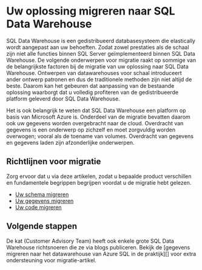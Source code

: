 <properties
   pageTitle="Uw oplossing migreren naar SQL Data Warehouse | Microsoft Azure"
   description="Instructies voor migratie van uw oplossing te brengen Azure SQL Data Warehouse-platform."
   services="sql-data-warehouse"
   documentationCenter="NA"
   authors="barbkess"
   manager="barbkess"
   editor=""/>

<tags
   ms.service="sql-data-warehouse"
   ms.devlang="NA"
   ms.topic="article"
   ms.tgt_pltfrm="NA"
   ms.workload="data-services"
   ms.date="08/30/2016"
   ms.author="barbkess;jrj;sonyama"/>

# <a name="migrate-your-solution-to-sql-data-warehouse"></a>Uw oplossing migreren naar SQL Data Warehouse

SQL Data Warehouse is een gedistribueerd databasesysteem die elastically wordt aangepast aan uw behoeften. Zodat zowel prestaties als de schaal zijn niet alle functies binnen SQL Server geïmplementeerd binnen SQL Data Warehouse. De volgende onderwerpen voor migratie raakt op sommige van de belangrijkste factoren bij de migratie van uw oplossing naar SQL Data Warehouse. Ontwerpen van datawarehouses voor schaal introduceert ander ontwerp patronen en dus de traditionele methoden zijn niet altijd de beste. Daarom kan het gebeuren dat aanpassing van de bestaande oplossing waarborgt dat u volledig profiteren van de gedistribueerde platform geleverd door SQL Data Warehouse.

Het is ook belangrijk te weten dat SQL Data Warehouse een platform op basis van Microsoft Azure is. Onderdeel van de migratie bevatten daarom ook uw gegevens worden overgebracht naar de cloud. Overdracht van gegevens is een onderwerp op zichzelf en moet zorgvuldig worden overwogen; vooral als de toename van volumes. Overdracht van gegevens en gegevens laden zijn afzonderlijke onderwerpen.

## <a name="migration-guidance"></a>Richtlijnen voor migratie

Zorg ervoor dat u via deze artikelen, zodat u bepaalde product verschillen en fundamentele begrippen begrijpen voordat u de migratie hebt gelezen.

- [Uw schema migreren][]
- [Uw gegevens migreren][]
- [Uw code migreren][]

## <a name="next-steps"></a>Volgende stappen

De kat (Customer Advisory Team) heeft ook enkele grote SQL Data Warehouse richtsnoeren die ze via blogs publiceren.  Bekijk de [gegevens migreren naar het datawarehouse van Azure SQL in de praktijk][] voor extra ondersteuning voor migratie-artikel.

<!--Image references-->

<!--Article references-->
[Uw schema migreren]: sql-data-warehouse-migrate-schema.md
[Uw gegevens migreren]: sql-data-warehouse-migrate-data.md
[Uw code migreren]: sql-data-warehouse-migrate-code.md


<!--MSDN references-->


<!--Other Web references-->
[Gegevens migreren naar Azure SQL Data Warehouse in de praktijk]: https://blogs.msdn.microsoft.com/sqlcat/2016/08/18/migrating-data-to-azure-sql-data-warehouse-in-practice/
